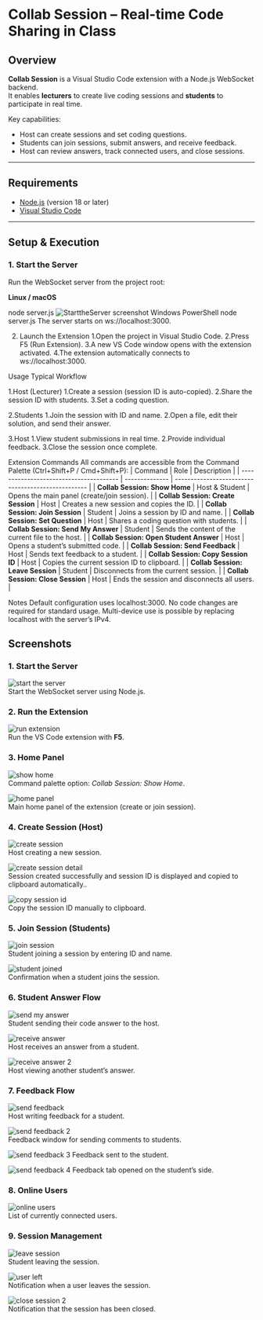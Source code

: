 # Collab Session – Real-time Code Sharing in Class

## Overview
**Collab Session** is a Visual Studio Code extension with a Node.js WebSocket backend.  
It enables **lecturers** to create live coding sessions and **students** to participate in real time.  

Key capabilities:
- Host can create sessions and set coding questions.  
- Students can join sessions, submit answers, and receive feedback.  
- Host can review answers, track connected users, and close sessions.  

---

## Requirements
- [Node.js](https://nodejs.org/) (version 18 or later)  
- [Visual Studio Code](https://code.visualstudio.com/)  

---

## Setup & Execution

### 1. Start the Server
Run the WebSocket server from the project root:

**Linux / macOS**
<!-- ```bash -->
node server.js
![StarttheServer screenshot](images/StarttheServer.png)
Windows PowerShell
    node server.js
The server starts on ws://localhost:3000.

2. Launch the Extension
    1.Open the project in Visual Studio Code.
    2.Press F5 (Run Extension).
    3.A new VS Code window opens with the extension activated.
    4.The extension automatically connects to ws://localhost:3000.

Usage
Typical Workflow

1.Host (Lecturer)
    1.Create a session (session ID is auto-copied).
    2.Share the session ID with students.
    3.Set a coding question.

2.Students
    1.Join the session with ID and name.
    2.Open a file, edit their solution, and send their answer.

3.Host
    1.View student submissions in real time.
    2.Provide individual feedback.
    3.Close the session once complete.

Extension Commands
All commands are accessible from the Command Palette (Ctrl+Shift+P / Cmd+Shift+P):
| Command                                 | Role           | Description                                        |
| --------------------------------------- | -------------- | -------------------------------------------------- |
| **Collab Session: Show Home**           | Host & Student | Opens the main panel (create/join session).        |
| **Collab Session: Create Session**      | Host           | Creates a new session and copies the ID.           |
| **Collab Session: Join Session**        | Student        | Joins a session by ID and name.                    |
| **Collab Session: Set Question**        | Host           | Shares a coding question with students.            |
| **Collab Session: Send My Answer**      | Student        | Sends the content of the current file to the host. |
| **Collab Session: Open Student Answer** | Host           | Opens a student’s submitted code.                  |
| **Collab Session: Send Feedback**       | Host           | Sends text feedback to a student.                  |
| **Collab Session: Copy Session ID**     | Host           | Copies the current session ID to clipboard.        |
| **Collab Session: Leave Session**       | Student        | Disconnects from the current session.              |
| **Collab Session: Close Session**       | Host           | Ends the session and disconnects all users.        |

Notes
    Default configuration uses localhost:3000.
    No code changes are required for standard usage.
    Multi-device use is possible by replacing localhost with the server’s IPv4.

<!-- ```markdown -->
## Screenshots
### 1. Start the Server
![start the server](images/StarttheServer.png)  
Start the WebSocket server using Node.js.

### 2. Run the Extension
![run extension](images/runF5.png)  
Run the VS Code extension with **F5**.

### 3. Home Panel
![show home](images/ShowHome.png)  
Command palette option: *Collab Session: Show Home*.

![home panel](images/Home.png)  
Main home panel of the extension (create or join session).

### 4. Create Session (Host)
![create session](images/CreateSession1.png)  
Host creating a new session.

![create session detail](images/csreateSession.png)  
Session created successfully and session ID is displayed and copied to clipboard automatically..

![copy session id](images/copySessionId.png)  
Copy the session ID manually to clipboard.

### 5. Join Session (Students)
![join session](images/JoinSession1.png)  
Student joining a session by entering ID and name.

![student joined](images/StudentJoine.png)  
Confirmation when a student joins the session.

### 6. Student Answer Flow
![send my answer](images/SendMyAnswer1.png)  
Student sending their code answer to the host.

![receive answer](images/ReceiveAnswer1.png)  
Host receives an answer from a student.

![receive answer 2](images/ReceiveAnswer2.png)  
Host viewing another student’s answer.

### 7. Feedback Flow
![send feedback](images/SendFeedback1.png)  
Host writing feedback for a student.

![send feedback 2](images/SendFeedback2.png)  
Feedback window for sending comments to students.

![send feedback 3](images/SendFeedback3.png)
Feedback sent to the student.

![send feedback 4](images/SendFeedback4.png)
Feedback tab opened on the student’s side.

### 8. Online Users
![online users](images/OnlineUsers.png)  
List of currently connected users.

### 9. Session Management
![leave session](images/LeaveSession.png)  
Student leaving the session.

![user left](images/UserLeft.png)  
Notification when a user leaves the session.

![close session 2](images/CloseSession2.png)  
Notification that the session has been closed.
